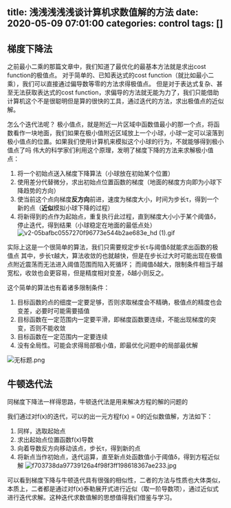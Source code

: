 title: 浅浅浅浅浅谈计算机求数值解的方法
date: 2020-05-09 07:01:00
categories: control
tags: []
---
## 梯度下降法 ##

之前最小二乘的那篇文章中，我们知道了最优化的最基本方法就是求出cost function的极值点。
对于简单的、已知表达式的cost function（就比如最小二乘），我们可以直接通过偏导数等零的方法求得极值点。
但是对于表达式复杂、甚至无法获取表达式的cost function，求偏导的方法就无能为力了，我们只能借助计算机这个不是很聪明但是算的很快的工具，通过迭代的方法，求出极值点的近似解。

怎么个迭代法呢？
极小值点，就是附近一片区域中函数值最小的那一个点，将函数看作一块地面，我们如果在极小值附近区域放上一个小球，小球一定可以滚落到极小值点的位置。如果我们使用计算机来模拟这个小球的行为，不就能够得到极小值点了吗
伟大的科学家们利用这个原理，发明了梯度下降的方法来求解极小值点：

 1. 将一个初始点送入梯度下降算法（小球放在初始某个位置）
 2. 使用差分代替微分，求出初始点位置函数的梯度（地面的梯度方向即为小球下降趋势的方向）
 3. 使当前这个点向梯度**反方向**前进，速度为梯度大小，时间为步长τ，得到一个新的点（**近似**模拟小球下降的过程）
 4. 将新得到的点作为起始点，重复执行此过程，直到梯度大小小于某个阈值δ，停止迭代，得到结果（小球稳定在地面的最低点处）
![v2-05bafbc0557270f96773e544b2ae683e_hd (1).gif][1]

实际上这是一个很简单的算法，我们只需要规定步长τ与阈值δ就能求出函数的极值点
其中，步长τ越大，算法收敛的也就越快，但是在步长过大时可能出现在极值点附近震荡而无法进入阈值范围而陷入死循环；
而阈值δ越大，限制条件相当于越宽松，收敛也会更容易，但是精度相对变差，δ越小则反之。

这个简单的算法也有着诸多限制条件：

 1. 目标函数的点的细度一定要足够，否则求取梯度会不精确，极值点的精度也会变差，必要时可能需要插值
 2. 目标函数在一定范围内一定要平滑，即梯度函数要连续，不能出现梯度的突变，否则不能收敛
 3. 目标函数在一定范围内一定要连续
 4. 没有全局性。可能会求得局部极小值，即最优化问题中的局部最优解

![无标题.png][2]


## 牛顿迭代法 ##

同梯度下降法一样得思路，牛顿迭代法是用来解决方程的解的问题的

我们通过对f(x)的迭代，可以的出一元方程f(x) = 0的近似数值解，方法如下：

 1. 同样，选取起始点
 2. 求出起始点位置函数f(x)导数
 3. 向着导数反方向移动该点，步长τ，得到新的点
 4. 将新点当作初始点，迭代运算，直至新点处函数值小于阈值δ，得到方程近似解
![f703738da97739126a4f98f3ff198618367ae233.jpg][3]

可以看到梯度下降与牛顿迭代具有很强的相似性，二者的方法与性质也大体类似，本质上，二者都是通过对f(x)泰勒展开式进行近似（取一阶导数项），通过近似式进行迭代求解。这种迭代求数值解的思想值得我们借鉴与学习。



  [1]: /old_images/2020/05/4174507093.gif
  [2]: /old_images/2020/05/3433924516.png
  [3]: /old_images/2020/05/557249455.jpg
